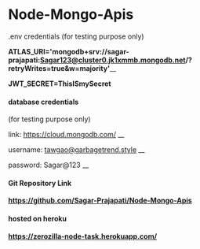 <!-- @format -->

# Node-Mongo-Apis

.env credentials (for testing purpose only)

**ATLAS_URI='mongodb+srv://sagar-prajapati:Sagar123@cluster0.jk1xmmb.mongodb.net/?retryWrites=true&w=majority'**\_\_

**JWT_SECRET=ThisISmySecret**

#### database credentials

(for testing purpose only)

link: https://cloud.mongodb.com/ \_\_

username: tawgao@garbagetrend.style \_\_

password: Sagar@123 \_\_

#### Git Repository Link

**https://github.com/Sagar-Prajapati/Node-Mongo-Apis**

#### hosted on heroku

**https://zerozilla-node-task.herokuapp.com/**
